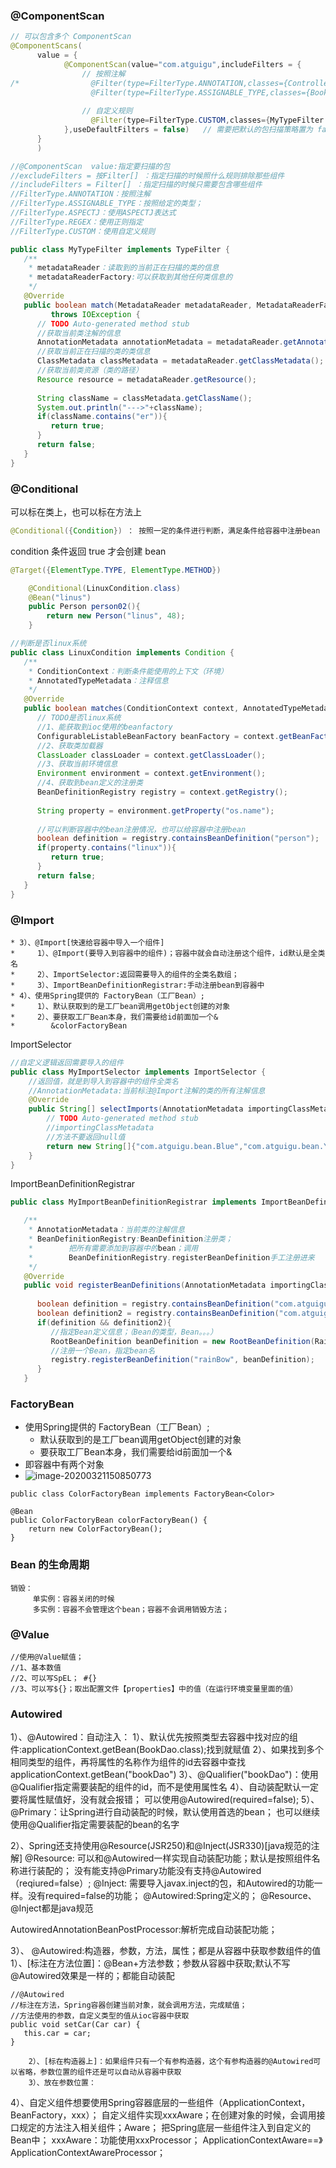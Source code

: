 ### @ComponentScan

```java
// 可以包含多个 ComponentScan
@ComponentScans(   
      value = {
            @ComponentScan(value="com.atguigu",includeFilters = {
                // 按照注解
/*                @Filter(type=FilterType.ANNOTATION,classes={Controller.class}),
                  @Filter(type=FilterType.ASSIGNABLE_TYPE,classes={BookService.class}),*/ // 指定的类
                
                // 自定义规则
                  @Filter(type=FilterType.CUSTOM,classes={MyTypeFilter.class})
            },useDefaultFilters = false)   // 需要把默认的包扫描策略置为 false
      }
      )
```

```java
//@ComponentScan  value:指定要扫描的包
//excludeFilters = 按Filter[] ：指定扫描的时候照什么规则排除那些组件
//includeFilters = Filter[] ：指定扫描的时候只需要包含哪些组件
//FilterType.ANNOTATION：按照注解
//FilterType.ASSIGNABLE_TYPE：按照给定的类型；
//FilterType.ASPECTJ：使用ASPECTJ表达式
//FilterType.REGEX：使用正则指定
//FilterType.CUSTOM：使用自定义规则
```

```java
public class MyTypeFilter implements TypeFilter {
   /**
    * metadataReader：读取到的当前正在扫描的类的信息
    * metadataReaderFactory:可以获取到其他任何类信息的
    */
   @Override
   public boolean match(MetadataReader metadataReader, MetadataReaderFactory metadataReaderFactory)
         throws IOException {
      // TODO Auto-generated method stub
      //获取当前类注解的信息
      AnnotationMetadata annotationMetadata = metadataReader.getAnnotationMetadata();
      //获取当前正在扫描的类的类信息
      ClassMetadata classMetadata = metadataReader.getClassMetadata();
      //获取当前类资源（类的路径）
      Resource resource = metadataReader.getResource();
      
      String className = classMetadata.getClassName();
      System.out.println("--->"+className);
      if(className.contains("er")){
         return true;
      }
      return false;
   }
}
```

### @Conditional

可以标在类上，也可以标在方法上

```java
@Conditional({Condition}) ： 按照一定的条件进行判断，满足条件给容器中注册bean
```

condition 条件返回 true 才会创建 bean 



```java
@Target({ElementType.TYPE, ElementType.METHOD})
```

```java
	@Conditional(LinuxCondition.class)
	@Bean("linus")
	public Person person02(){
		return new Person("linus", 48);
	}
```

```java
//判断是否linux系统
public class LinuxCondition implements Condition {
   /**
    * ConditionContext：判断条件能使用的上下文（环境）
    * AnnotatedTypeMetadata：注释信息
    */
   @Override
   public boolean matches(ConditionContext context, AnnotatedTypeMetadata metadata) {
      // TODO是否linux系统
      //1、能获取到ioc使用的beanfactory
      ConfigurableListableBeanFactory beanFactory = context.getBeanFactory();
      //2、获取类加载器
      ClassLoader classLoader = context.getClassLoader();
      //3、获取当前环境信息
      Environment environment = context.getEnvironment();
      //4、获取到bean定义的注册类
      BeanDefinitionRegistry registry = context.getRegistry();
      
      String property = environment.getProperty("os.name");
      
      //可以判断容器中的bean注册情况，也可以给容器中注册bean
      boolean definition = registry.containsBeanDefinition("person");
      if(property.contains("linux")){
         return true;
      }
      return false;
   }
}
```

### @Import

```
* 3）、@Import[快速给容器中导入一个组件]
*     1）、@Import(要导入到容器中的组件)；容器中就会自动注册这个组件，id默认是全类名
*     2）、ImportSelector:返回需要导入的组件的全类名数组；
*     3）、ImportBeanDefinitionRegistrar:手动注册bean到容器中
* 4）、使用Spring提供的 FactoryBean（工厂Bean）;
*     1）、默认获取到的是工厂bean调用getObject创建的对象
*     2）、要获取工厂Bean本身，我们需要给id前面加一个&
*        &colorFactoryBean
```

ImportSelector

```java
//自定义逻辑返回需要导入的组件
public class MyImportSelector implements ImportSelector {
	//返回值，就是到导入到容器中的组件全类名
	//AnnotationMetadata:当前标注@Import注解的类的所有注解信息
	@Override
	public String[] selectImports(AnnotationMetadata importingClassMetadata) {
		// TODO Auto-generated method stub
		//importingClassMetadata
		//方法不要返回null值
		return new String[]{"com.atguigu.bean.Blue","com.atguigu.bean.Yellow"};
	}
}
```

ImportBeanDefinitionRegistrar

```java
public class MyImportBeanDefinitionRegistrar implements ImportBeanDefinitionRegistrar {

   /**
    * AnnotationMetadata：当前类的注解信息
    * BeanDefinitionRegistry:BeanDefinition注册类；
    *        把所有需要添加到容器中的bean；调用
    *        BeanDefinitionRegistry.registerBeanDefinition手工注册进来
    */
   @Override
   public void registerBeanDefinitions(AnnotationMetadata importingClassMetadata, BeanDefinitionRegistry registry) {
      
      boolean definition = registry.containsBeanDefinition("com.atguigu.bean.Red");
      boolean definition2 = registry.containsBeanDefinition("com.atguigu.bean.Blue");
      if(definition && definition2){
         //指定Bean定义信息；（Bean的类型，Bean。。。）
         RootBeanDefinition beanDefinition = new RootBeanDefinition(RainBow.class);
         //注册一个Bean，指定bean名
         registry.registerBeanDefinition("rainBow", beanDefinition);
      }
   }
```



### FactoryBean

* 使用Spring提供的 FactoryBean（工厂Bean）;
  * 默认获取到的是工厂bean调用getObject创建的对象
  * 要获取工厂Bean本身，我们需要给id前面加一个&
* 即容器中有两个对象
* ![image-20200321150850773](C:\Users\垫\AppData\Roaming\Typora\typora-user-images\image-20200321150850773.png)

```
public class ColorFactoryBean implements FactoryBean<Color> 
```

```
@Bean
public ColorFactoryBean colorFactoryBean() {
    return new ColorFactoryBean();
}
```

 

### Bean 的生命周期

```
销毁：
     单实例：容器关闭的时候
     多实例：容器不会管理这个bean；容器不会调用销毁方法；
```



### @Value

```
//使用@Value赋值；
//1、基本数值
//2、可以写SpEL； #{}
//3、可以写${}；取出配置文件【properties】中的值（在运行环境变量里面的值）
```



### Autowired

 1）、@Autowired：自动注入：
  		1）、默认优先按照类型去容器中找对应的组件:applicationContext.getBean(BookDao.class);找到就赋值
  		2）、如果找到多个相同类型的组件，再将属性的名称作为组件的id去容器中查找
  							applicationContext.getBean("bookDao")
  		3）、@Qualifier("bookDao")：使用@Qualifier指定需要装配的组件的id，而不是使用属性名
  		4）、自动装配默认一定要将属性赋值好，没有就会报错；
  			可以使用@Autowired(required=false);
  		5）、@Primary：让Spring进行自动装配的时候，默认使用首选的bean；
  				也可以继续使用@Qualifier指定需要装配的bean的名字

2）、Spring还支持使用@Resource(JSR250)和@Inject(JSR330)[java规范的注解]
  		@Resource:
  			可以和@Autowired一样实现自动装配功能；默认是按照组件名称进行装配的；
  			没有能支持@Primary功能没有支持@Autowired（reqiured=false）;
  		@Inject:
  			需要导入javax.inject的包，和Autowired的功能一样。没有required=false的功能；
   @Autowired:Spring定义的； @Resource、@Inject都是java规范
  	
  AutowiredAnnotationBeanPostProcessor:解析完成自动装配功能；		

  3）、 @Autowired:构造器，参数，方法，属性；都是从容器中获取参数组件的值
  		1）、[标注在方法位置]：@Bean+方法参数；参数从容器中获取;默认不写@Autowired效果是一样的；都能自动装配

```
//@Autowired 
//标注在方法，Spring容器创建当前对象，就会调用方法，完成赋值；
//方法使用的参数，自定义类型的值从ioc容器中获取
public void setCar(Car car) {
   this.car = car;
}
```

  		2）、[标在构造器上]：如果组件只有一个有参构造器，这个有参构造器的@Autowired可以省略，参数位置的组件还是可以自动从容器中获取
  		3）、放在参数位置：

  4）、自定义组件想要使用Spring容器底层的一些组件（ApplicationContext，BeanFactory，xxx）；
  		自定义组件实现xxxAware；在创建对象的时候，会调用接口规定的方法注入相关组件；Aware；
  		把Spring底层一些组件注入到自定义的Bean中；
  		xxxAware：功能使用xxxProcessor；
  			ApplicationContextAware==》ApplicationContextAwareProcessor；
  	